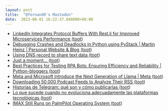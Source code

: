 ```yaml
---
layout: post
title:  "@fernand0's Mastodon"
date:  2023-08-01 16:22:37.840000+00:00
---
```

*  [LinkedIn Integrates Protocol Buffers With Rest.li for Improved Microservices Performance ](https://engineering.linkedin.com/blog/2023/linkedin-integrates-protocol-buffers-with-rest-li-for-improved-) ([toot](https://mastodon.social/@fernand0/110815278388999524))
*  [Debugging Crashes and Deadlocks in Python using PyStack \| Martin Heinz \| Personal Website & Blog ](https://martinheinz.dev/blog/10) ([toot](https://mastodon.social/@fernand0/110815098022053671))
*  [Using DNS record to share text data ](https://rednafi.com/misc/dns_record_to_share_text) ([toot](https://mastodon.social/@fernand0/110814843471292349))
*  [Just a moment...   ](https://codeorg.medium.com/code-org-recommends-graduation-requirements-in-computer-science-5f04fbf24de) ([toot](https://mastodon.social/@fernand0/110814504213555225))
*  [Best Practices for Testing RPA Bots: Ensuring Efficiency and Reliability \| Python-bloggers ](https://python-bloggers.com/2023/07/best-practices-for-testing-rpa-bots-ensuring-efficiency-and-reliability) ([toot](https://mastodon.social/@fernand0/110814381461290263))
*  [Meta and Microsoft Introduce the Next Generation of Llama \| Meta ](https://about.fb.com/news/2023/07/llama-2) ([toot](https://mastodon.social/@fernand0/110814194518911112))
*  [Downloading 50,000 Podcast Feeds to Analyze Their RSS ](https://www.rssboard.org/news/219/downloading-50000-podcast-feeds-analyz) ([toot](https://mastodon.social/@fernand0/110813976771748229))
*  [Historias de Telegram: qué son y cómo publicarlas ](https://www.xataka.com/basics/historias-telegram-que-como-publicarla) ([toot](https://mastodon.social/@fernand0/110813699493051412))
*  [Lo que sucede cuando no evoluciona adecuadamente las plataformas tecnológicas ](https://mastodon.social/@fernand0/110813473234809135) ([toot](https://mastodon.social/@fernand0/110813473234809135))
*  [IMAX Still Runs on PalmPilot Operating System ](https://www.vice.com/en/article/88x5gb/imax-still-runs-on-palmpilot-operating-syste) ([toot](https://mastodon.social/@fernand0/110813464153139196))
